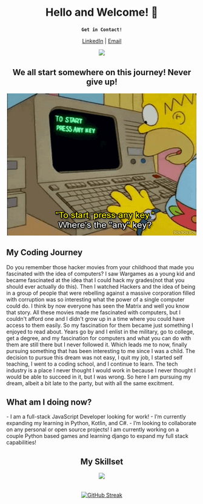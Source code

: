<h1 align="center">Hello and Welcome! 👋</h1>

<div align="center">
  
**`Get in Contact!`**

<a href="https://www.linkedin.com/in/reecerenninger/" target="_blank">LinkedIn</a> | <a href="renningerreece@gmail.com">Email</a>

</div>

<div align="center">
  <img src="https://komarev.com/ghpvc/?username=ReeceRenninger&style=flat&color=brightgreen"/>
</div>

<h2 align="center">We all start somewhere on this journey! Never give up!</h2>


<div align="center">
  <img src="homer.technology.gif"/>
</div>

<summary><h2>My Coding Journey</h2></summary>
  Do you remember those hacker movies from your childhood that made you fascinated with the idea of computers? I saw Wargames as a young kid and became fascinated at the idea that I could hack my grades(not that you should ever actually do this). Then I watched Hackers and the idea of being in a group of people that were rebelling against a massive corporation filled with corruption was so interesting what the power of a single computer could do. I think by now everyone has seen the Matrix and well you know that story.  All these movies made me fascinated with computers, but I couldn't afford one and I didn't grow up in a time where you could have access to them easily.  So my fascination for them became just something I enjoyed to read about.  Years go by and I enlist in the military, go to college, get a degree, and my fascination for computers and what you can do with them are still there but I never followed it. Which leads me to now, finally pursuing something that has been interesting to me since I was a child. The decision to pursue this dream was not easy, I quit my job, I started self teaching, I went to a coding school, and I continue to learn.  The tech industry is a place I never thought I would work in because I never thought I would be able to succeed in it, but I was wrong.  So here I am pursuing my dream, albeit a bit late to the party, but with all the same excitment. 

<summary><h2>What am I doing now?</h2></summary>
-  I am a full-stack JavaScript Developer looking for work!
-  I’m currently expanding my learning in Python, Kotlin, and C#.
-  I’m looking to collaborate on any personal or open source projects! I am currently working on a couple Python based games and learning django to expand my full stack capabilities!


<h2 align="center">My Skillset</h2>
<p align="center">
  <a href="https://skillicons.dev" target='blank'>
    <img src="https://skillicons.dev/icons?i=js,react,angular,redux,threejs,vite,nextjs,nodejs,express,jest,postgres,mongodb,sqlite,sequelize,html,css,sass,bootstrap,materialui,linux,kotlin,cs,py,aws,heroku,netlify,vercel,github,githubactions,vscode,visualstudio,eclipse&perline=10" />
  </a>

</p>

<!--- <div align="center">
  <a href="https://github.com/ReeceRenninger/github-readme-stats">
    <img src="https://github-readme-stats-beta-ten-43.vercel.app/api/top-langs/?username=ReeceRenninger&theme=radical" alt="Reece Renninger's GitHub language stats">
  </a> --->
<div align="center">
  <br> 
  <a href="https://git.io/streak-stats">
    <img src="https://github-readme-streak-stats.herokuapp.com?user=ReeceRenninger&theme=radical&background=04003A&border=DD2727&stroke=DDDDDD&fire=DD0000&ring=2EDDD1&currStreakNum=F5FFFE" alt="GitHub Streak">
  </a>
</div>



